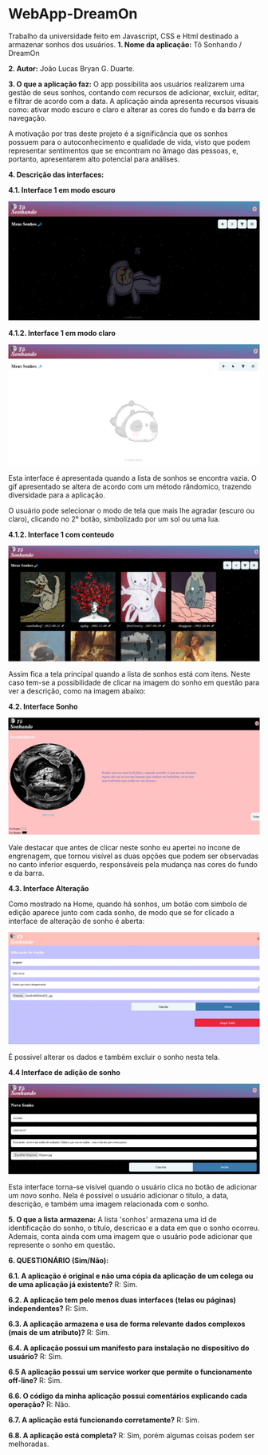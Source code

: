# WebApp-DreamOn
Trabalho da universidade feito em Javascript, CSS e Html destinado a armazenar sonhos dos usuários.
**1. Nome da aplicação:** Tô Sonhando / DreamOn

**2. Autor:** João Lucas Bryan G. Duarte.

**3. O que a aplicação faz:** O app possibilita aos usuários realizarem uma gestão de seus sonhos, contando com recursos de adicionar, excluir, editar, e filtrar de acordo com a data. A aplicação ainda apresenta recursos visuais como: ativar modo escuro e claro e alterar as cores do fundo e da barra de navegação. 

A motivação por tras deste projeto é a significância que os sonhos possuem para o autoconhecimento e qualidade de vida, visto que podem representar sentimentos que se encontram no âmago das pessoas, e, portanto, apresentarem alto potencial para análises.

**4. Descrição das interfaces:**

**4.1. Interface 1 em modo escuro**

![InterfaceHome1](imgs/Interfaces/InterfaceHome01.jpg)

**4.1.2. Interface 1 em modo claro**



![InterfaceHome2](imgs/Interfaces/InterfaceHome02.jpg)

Esta interface é apresentada quando a lista de sonhos se encontra vazia. O gif apresentado se altera de acordo com um método rândomico, trazendo diversidade para a aplicação.

O usuário pode selecionar o modo de tela que mais lhe agradar (escuro ou claro), clicando no 2° botão, simbolizado por um sol ou uma lua.


**4.1.2. Interface 1 com conteudo**

![InterfaceHome3](imgs/Interfaces/InterfaceHome3.jpg)

Assim fica a tela principal quando a lista de sonhos está com itens. Neste caso tem-se a possibilidade de clicar na imagem do sonho em questão para ver a descrição, como na imagem abaixo:

**4.2. Interface Sonho**

![interfaceSonho](imgs/Interfaces/interfaceSonho.jpg)

Vale destacar que antes de clicar neste sonho eu apertei no incone de engrenagem, que tornou visível as duas opções que podem ser observadas no canto inferior esquerdo, responsáveis pela mudança nas cores do fundo e da barra.


**4.3. Interface Alteração**

Como mostrado na Home, quando há sonhos, um botão com simbolo de edição aparece junto com cada sonho, de modo que se for clicado a interface de alteração de sonho é aberta:

![InterfaceAlterar](imgs/Interfaces/InterfaceAlterar.jpg)

É possivel alterar os dados e também excluir o sonho nesta tela.


**4.4 Interface de adição de sonho**

![InterfaceAdicao](imgs/Interfaces/InterfaceAdicao.jpg)

Esta interface torna-se visível quando o usuário clica no botão de adicionar um novo sonho. Nela é possivel o usuário adicionar o titulo, a data, descrição, e também uma imagem relacionada com o sonho.

**5. O que a lista armazena:** A lista 'sonhos' armazena uma id de identificação do sonho, o título, descricao e a data em que o sonho ocorreu. Ademais, conta ainda com uma imagem que o usuário pode adicionar que represente o sonho em questão.




**6. QUESTIONÁRIO (Sim/Não):**

**6.1. A aplicação é original e não uma cópia da aplicação de um colega ou de uma aplicação já existente?**
R: Sim.

**6.2. A aplicação tem pelo menos duas interfaces (telas ou páginas) independentes?**
R: Sim.

**6.3. A aplicação armazena e usa de forma relevante dados complexos (mais de um atributo)?**
R: Sim.

**6.4. A aplicação possui um manifesto para instalação no dispositivo do usuário?**
R: Sim.

**6.5 A aplicação possui um service worker que permite o funcionamento off-line?**
R: Sim.

**6.6. O código da minha aplicação possui comentários explicando cada operação?**
R: Não.

**6.7. A aplicação está funcionando corretamente?**
R: Sim.

**6.8. A aplicação está completa?**
R: Sim, porém algumas coisas podem ser melhoradas.

